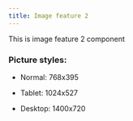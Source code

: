 ```yaml
---
title: Image feature 2
---
```


This is image feature 2 component

### Picture styles:

- Normal: 768x395

- Tablet: 1024x527

- Desktop: 1400x720
